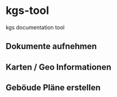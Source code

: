 # kgs-tool
kgs documentation tool


## Dokumente aufnehmen

## Karten / Geo Informationen

## Geböude Pläne erstellen

